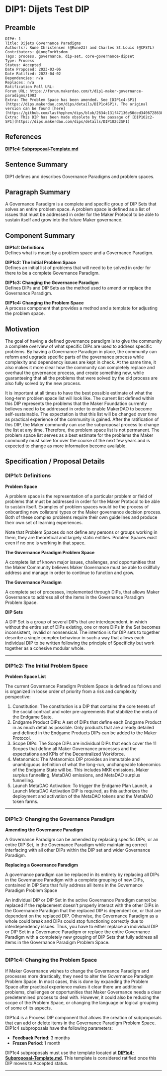 # DIP1: Dijets Test DIP

## Preamble

```
DIP#: 1
Title: Dijets Governance Paradigms
Author(s): Rune Christensen (@Rune23) and Charles St.Louis (@CPSTL)
Contributors: @LongForWisdom
Tags: process, governance, dip-set, core-governance-dipset
Type: Process
Status: Accepted
Date Proposed: 2023-03-06
Date Ratified: 2023-04-02
Dependencies: n/a
Replaces: n/a
Ratification Poll URL: 
Forum URL: https://forum.makerdao.com/t/dip1-maker-governance-paradigms/1903
Extra: The Problem Space has been amended. See [DIP1c4-SP1](https://dips.makerdao.com/dips/details/DIP1c4SP1). The original version can be found [here](https://github.com/lasthyphen/dips/blob/2634c131f47136e50ded3406728630e0f97a3b45/DIP1/dip1.md).
Extra: This DIP has been made obsolete by the passage of [DIP102c2-SP1](https://dips.makerdao.com/dips/details/DIP102c2SP1)
```

## References

**[DIP1c4-Subproposal-Template.md](DIP1c4-Subproposal-Template.md)**  

## Sentence Summary

DIP1 defines and describes Governance Paradigms and problem spaces.

## Paragraph Summary

A Governance Paradigm is a complete and specific group of DIP Sets that solves an entire problem space. A problem space is defined as a list of issues that must be addressed in order for the Maker Protocol to be able to sustain itself and grow into the future Maker governance.

## Component Summary

**DIP1c1: Definitions**  
Defines what is meant by a problem space and a Governance Paradigm.

**DIP1c2: The Initial Problem Space**  
Defines an initial list of problems that will need to be solved in order for there to be a complete Governance Paradigm.

**DIP1c3: Changing the Governance Paradigm**  
Defines DIPs and DIP Sets as the method used to amend or replace the Governance Paradigm.

**DIP1c4: Changing the Problem Space**  
A process component that provides a method and a template for adjusting the problem space.

## Motivation

The goal of having a defined governance paradigm is to give the community a complete overview of what specific DIPs are used to address specific problems. By having a Governance Paradigm in place, the community can reform and upgrade specific parts of the governance process while complexity and dependency issues are kept in check. At the same time, it also makes it more clear how the community can completely replace and overhaul the governance process, and create something new, while guaranteeing that all the problems that were solved by the old process are also fully solved by the new process.

It is important at all times to have the best possible estimate of what the long-term problem space list will look like. The current list defined within this DIP represents the problems that the Maker Foundation currently believes need to be addressed in order to enable MakerDAO to become self-sustainable. The expectation is that this list will be changed over time as practical experience of the community is gained. After the ratification of this DIP, the Maker community can use the subproposal process to change the list at any time. Therefore, the problem space list is not permanent. The problem space list serves as a best estimate for the problems the Maker community must solve for over the course of the next few years and is expected to change as more information become available. 

## Specification / Proposal Details

### DIP1c1: Definitions 

**Problem Space**

A problem space is the representation of a particular problem or field of problems that must be addressed in order for the Maker Protocol to be able to sustain itself. Examples of problem spaces would be the process of onboarding new collateral types or the Maker governance decision process. Both of these complex problems require their own guidelines and produce their own set of learning experiences.

Note that Problem Spaces do not define any persons or groups working in them, they are theoretical and largely static entities. Problem Spaces exist even if no one is working in that space.

**The Governance Paradigm Problem Space**

A complete list of known major issues, challenges, and opportunities that the Maker Community believes Maker Governance must be able to skillfully address and manage in order to continue to function and grow.

**The Governance Paradigm**

A complete set of processes, implemented through DIPs, that allows Maker Governance to address all of the items in the Governance Paradigm Problem Space.

**DIP Sets**

A DIP Set is a group of several DIPs that are interdependent, in which without the entire set of DIPs existing, one or more DIPs in the Set becomes inconsistent, invalid or nonsensical. The intention is for DIP sets to together describe a single complex behaviour in such a way that allows each individual DIP to be written following the principle of Specificity but work together as a cohesive modular whole. 

---

### DIP1c2: The Initial Problem Space

**Problem Space List**

The current Governance Paradigm Problem Space is defined as follows and is organized in loose order of priority from a risk and complexity perspective:

1. Constitution: The constitution is a DIP that contains the core tenets of the social contract and voter pre-agreements that stabilize the meta of the Endgame State.
2. Endgame Product DIPs: A set of DIPs that define each Endgame Product in as much detail as possible. Only products that are already detailed and defined in the Endgame Products DIPs can be added to the Maker Protocol.
3. Scope DIPs: The Scope DIPs are individual DIPs that each cover the 11 Scopes that define all Maker Governance processes and the expectations and KPIs of the Decentralized Workforce.
4. Metanomics: The Metanomics DIP provides an immutable and unambiguous definition of what the long-run, unchangeable tokenomics of the Endgame State will be. This includes MKR emissions, Maker surplus funnelling, MetaDAO emissions, and MetaDAO surplus funnelling.
5. Launch MetaDAO Activation: To trigger the Endgame Plan Launch, a Launch MetaDAO Activation DIP is required, as this authorizes the deployment and activation of the MetaDAO tokens and the MetaDAO token farms.

---

### DIP1c3: Changing the Governance Paradigm

**Amending the Governance Paradigm**

A Governance Paradigm can be amended by replacing specific DIPs, or an entire DIP Set, in the Governance Paradigm while maintaining correct interfacing with all other DIPs within the DIP set and wider Governance Paradigm.

**Replacing a Governance Paradigm**

A governance paradigm can be replaced in its entirety by replacing all DIPs in the Governance Paradigm with a complete grouping of new DIPs, contained in DIP Sets that fully address all items in the Governance Paradigm Problem Space

An individual DIP or DIP Set in the active Governance Paradigm cannot be replaced if the replacement doesn't properly interact with the other DIPs in the Governance Paradigm that the replaced DIP is dependent on, or that are dependent on the replaced DIP. Otherwise, the Governance Paradigm as a whole could break and DIPs could stop functioning correctly due to interdependency issues. Thus, you have to either replace an individual DIP or DIP Set in a Governance Paradigm or replace the entire Governance Paradigm with a completely new grouping of DIP Sets that fully address all items in the Governance Paradigm Problem Space.

---

### DIP1c4: Changing the Problem Space

If Maker Governance wishes to change the Governance Paradigm and processes more drastically, they need to alter the Governance Paradigm Problem Space. In most cases, this is done by expanding the Problem Space after practical experience makes it clear there are additional problems, challenges or opportunities that Maker Governance needs a clear predetermined process to deal with. However, it could also be reducing the scope of the Problem Space, or changing the language or logical grouping of some of its aspects.

DIP1c4 is a Process DIP component that allows the creation of subproposals that can add or delete items in the Governance Paradigm Problem Space. DIP1c4 subproposals have the following parameters:
-   **Feedback Period**: 3 months
-   **Frozen Period**: 1 month

DIP1c4 subproposals must use the template located at  **[DIP1c4-Subproposal-Template.md](DIP1c4-Subproposal-Template.md)**. This template is considered ratified once this DIP moves to Accepted status.


---
